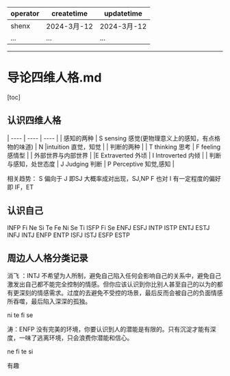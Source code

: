 | operator | createtime | updatetime |
| ---- | ---- | ---- |
| shenx | 2024-3月-12 | 2024-3月-12  |
| ... | ... | ... |
---
# 导论四维人格.md

[toc]

## 认识四维人格
| ---- | ---- | ---- | 
| 感知的两种 | S sensing 感觉(更物理意义上的感知，有点格物的味道)  |  N |intuition 直觉，知觉 |
| 判断的两种 |  | T thinking 思考 | F feeling 感情型 |
| 外部世界与内部世界 |  |E  Extraverted 外顷  |  I Introverted 内倾 |
| 判断与感知，处世态度 | J Judging  判断 | P Perceptive  知觉,感知  |

相关趋势：
S 偏向于 J
即SJ 大概率成对出现，SJ,NP
F 也对 I 有一定程度的偏好
即 IF，ET


## 认识自己
INFP Fi Ne Si Te Fe Ni Se Ti
ISFP Fi Se 
ENFJ
ESFJ
INTP
ISTP
ENTJ
ESTJ
INFJ
INTJ
ENFP
ENTP
ISFJ
ISTJ
ESFP
ESTP




## 周边人人格分类记录
消飞 ：INTJ  不希望为人所制，避免自己陷入任何会影响自己的关系中，避免自己激发出自己都不能完全控制的情感。但你应该认识到你比别人甚至自己的以为的都有更深刻的情感需求。过度的去避免不受控的场景，最后反而会被自己的负面情感所吞噬，最后陷入深深的孤独。

ni te fi se 

涛：ENFP  没有完美的环境，你要认识到人的潜能是有限的。只有沉淀才能有深度，一味了逃离环境，只会浪费你潜能和信心。

ne fi te si 

有趣